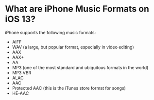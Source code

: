 ---
---
# What are iPhone Music Formats on iOS 13?

iPhone supports the following music formats:

- AIFF
- WAV (a large, but popular format, especially in video editing)
- AAX
- AAX+
- AA
- MP3 (one of the most standard and ubiquitous formats in the world)
- MP3 VBR
- ALAC
- AAC
- Protected AAC (this is the iTunes store format for songs)
- HE-AAC
